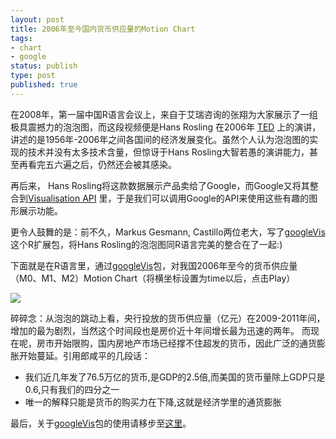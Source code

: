 ```yaml
--- 
layout: post
title: 2006年至今国内货币供应量的Motion Chart
tags: 
- chart
- google
status: publish
type: post
published: true
---
```

<a href="http://bjt.cos.name/wp-content/uploads/2011/07/motion-chart.png">
</a>在2008年，第一届中国R语言会议上，来自于艾瑞咨询的张翔为大家展示了一组极具震撼力的泡泡图，而这段视频便是Hans Rosling 在2006年 <a href="http://www.ted.com/talks/hans_rosling_shows_the_best_stats_you_ve_ever_seen.html" rel="nofollow">TED</a> 上的演讲，讲述的是1956年-2006年之间各国间的经济发展变化。虽然个人认为泡泡图的实现的技术并没有太多技术含量，但惊讶于Hans Rosling大智若愚的演讲能力，甚至再看完五六遍之后，仍然还会被其感染。

再后来， Hans Rosling将这款数据展示产品卖给了Google，而Google又将其整合到<a href="http://code.google.com/apis/visualization/documentation/gallery.html" rel="nofollow">Visualisation API</a> 里，于是我们可以调用Google的API来使用这些有趣的图形展示功能。

更令人鼓舞的是：前不久，Markus Gesmann, Castillo两位老大，写了<a href="http://cran.r-project.org/web/packages/googleVis/" target="_blank">googleVis</a>这个R扩展包，将Hans Rosling的泡泡图同R语言完美的整合在了一起:)

下面就是在R语言里，通过<a href="http://cran.r-project.org/web/packages/googleVis/" target="_blank">googleVis</a>包，对我国2006年至今的货币供应量（M0、M1、M2）Motion Chart（将横坐标设置为time以后，点击Play）


![](http://bjt.cos.name/wp-content/uploads/2011/07/motion-chart.png)


碎碎念：从泡泡的跳动上看，央行投放的货币供应量（亿元）在2009-2011年间，增加的最为剧烈，当然这个时间段也是房价近十年间增长最为迅速的两年。
而现在呢，房市开始限购，国内房地产市场已经撑不住超发的货币，因此广泛的通货膨胀开始蔓延。引用郎咸平的几段话：

*  我们近几年发了76.5万亿的货币,是GDP的2.5倍,而美国的货币量除上GDP只是0.6,只有我们的四分之一
*  唯一的解释只能是货币的购买力在下降,这就是经济学里的通货膨胀


最后，关于<a href="http://cran.r-project.org/web/packages/googleVis/" target="_blank">googleVis</a>包的使用请移步至<a href="http://code.google.com/p/google-motion-charts-with-r/" target="_blank">这里</a>。
